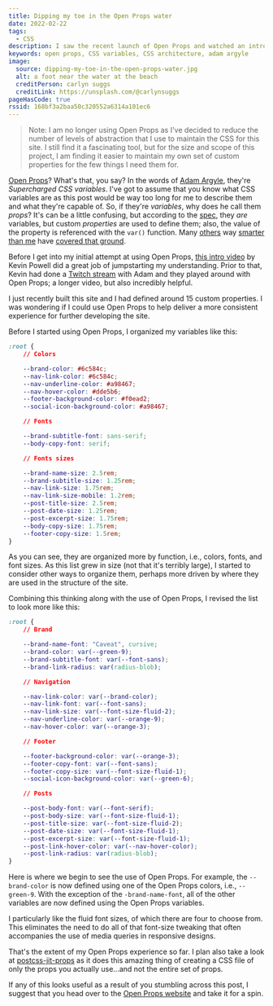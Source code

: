 ```yaml
---
title: Dipping my toe in the Open Props water
date: 2022-02-22
tags:
  - CSS
description: I saw the recent launch of Open Props and watched an intro video. I was intrigued, so I dipped my toe in the water.
keywords: open props, CSS variables, CSS architecture, adam argyle
image:
  source: dipping-my-toe-in-the-open-props-water.jpg
  alt: a foot near the water at the beach
  creditPerson: carlyn suggs
  creditLink: https://unsplash.com/@carlynsuggs
pageHasCode: true
rssid: 168bf3a2baa50c320552a6314a101ec6
---
```


> Note: I am no longer using Open Props as I've decided to reduce the number of levels of abstraction that I use to maintain the CSS for this site. I still find it a fascinating tool, but for the size and scope of this project, I am finding it easier to maintain my own set of custom properties for the few things I need them for.

[Open Props](https://open-props.style/)? What's that, you say? In the words of [Adam Argyle](https://twitter.com/argyleink), they're _Supercharged CSS variables_. I've got to assume that you know what CSS variables are as this post would be way too long for me to describe them and what they're capable of. So, if they're _variables_, why does he call them _props_? It's can be a little confusing, but according to the [spec](https://www.w3.org/TR/2021/CRD-css-variables-1-20211111/), they _are_ variables, but custom _properties_ are used to define them; also, the value of the property is referenced with the `var()` function. Many [others](https://css-tricks.com/a-complete-guide-to-custom-properties/) way [smarter than me](https://treciaks.hashnode.dev/css-variables) have [covered that ground](https://css-tricks.com/using-custom-property-stacks-to-tame-the-cascade/).

Before I get into my initial attempt at using Open Props, [this intro video](https://www.youtube.com/watch?v=szPNMKZazzQ) by Kevin Powell did a great job of jumpstarting my understanding. Prior to that, Kevin had done a [Twitch stream](https://www.twitch.tv/videos/1277849387) with Adam and they played around with Open Props; a longer video, but also incredibly helpful.

I just recently built this site and I had defined around 15 custom properties. I was wondering if I could use Open Props to help deliver a more consistent experience for further developing the site.

Before I started using Open Props, I organized my variables like this:

```css
:root {
	// Colors

	--brand-color: #6c584c;
	--nav-link-color: #6c584c;
	--nav-underline-color: #a98467;
	--nav-hover-color: #dde5b6;
	--footer-background-color: #f0ead2;
	--social-icon-background-color: #a98467;

	// Fonts

	--brand-subtitle-font: sans-serif;
	--body-copy-font: serif;

	// Fonts sizes

	--brand-name-size: 2.5rem;
	--brand-subtitle-size: 1.25rem;
	--nav-link-size: 1.75rem;
	--nav-link-size-mobile: 1.2rem;
	--post-title-size: 2.5rem;
	--post-date-size: 1.25rem;
	--post-excerpt-size: 1.75rem;
	--body-copy-size: 1.75rem;
	--footer-copy-size: 1.5rem;
}
```

As you can see, they are organized more by function, i.e., colors, fonts, and font sizes. As this list grew in size (not that it's terribly large), I started to consider other ways to organize them, perhaps more driven by where they are used in the structure of the site.

Combining this thinking along with the use of Open Props, I revised the list to look more like this:

```css
:root {
	// Brand

	--brand-name-font: "Caveat", cursive;
	--brand-color: var(--green-9);
	--brand-subtitle-font: var(--font-sans);
	--brand-link-radius: var(radius-blob);

	// Navigation

	--nav-link-color: var(--brand-color);
	--nav-link-font: var(--font-sans);
	--nav-link-size: var(--font-size-fluid-2);
	--nav-underline-color: var(--orange-9);
	--nav-hover-color: var(--orange-3);

	// Footer

	--footer-background-color: var(--orange-3);
	--footer-copy-font: var(--font-sans);
	--footer-copy-size: var(--font-size-fluid-1);
	--social-icon-background-color: var(--green-6);

	// Posts

	--post-body-font: var(--font-serif);
	--post-body-size: var(--font-size-fluid-1);
	--post-title-size: var(--font-size-fluid-2);
	--post-date-size: var(--font-size-fluid-1);
	--post-excerpt-size: var(--font-size-fluid-1);
	--post-link-hover-color: var(--nav-hover-color);
	--post-link-radius: var(radius-blob);
}
```

Here is where we begin to see the use of Open Props. For example, the `--brand-color` is now defined using one of the Open Props colors, i.e., `--green-9`. With the exception of the `-brand-name-font`, all of the other variables are now defined using the Open Props variables.

I particularly like the fluid font sizes, of which there are four to choose from. This eliminates the need to do all of that font-size tweaking that often accompanies the use of media queries in responsive designs.

That's the extent of my Open Props experience so far. I plan also take a look at [postcss-jit-props](https://github.com/GoogleChromeLabs/postcss-jit-props) as it does this amazing thing of creating a CSS file of only the props you actually use...and not the entire set of props.

If any of this looks useful as a result of you stumbling across this post, I suggest that you head over to the [Open Props website](https://open-props.style/) and take it for a spin.
